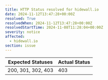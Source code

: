 ```yaml
---
title: HTTP Status resolved for hidewall.io
date: 2024-11-12T13:47:28+00:00Z
resolved: True
resolvedWhen: 2024-11-12T13:47:28+00:00Z
resolvedStartTime: 2024-11-08T11:28:04+00:00Z
severity: notice
affected:
  - hidewall.io
section: issue
---
```


| Expected Statuses | Actual Status  |
|-------------------|----------------|
| 200, 301, 302, 403 | 403 |
